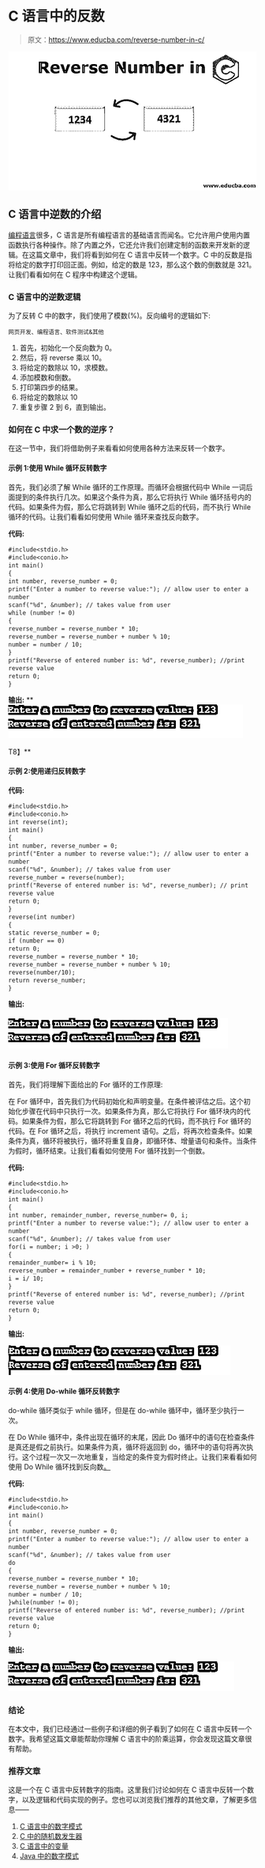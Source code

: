 # C 语言中的反数

> 原文：<https://www.educba.com/reverse-number-in-c/>

![Reverse Number in C](img/4c2059f945708d8a5f1dfe72795b216a.png)



## C 语言中逆数的介绍

[编程语言](https://www.educba.com/what-is-a-programming-language/)很多，C 语言是所有编程语言的基础语言而闻名。它允许用户使用内置函数执行各种操作。除了内置之外，它还允许我们创建定制的函数来开发新的逻辑。在这篇文章中，我们将看到如何在 C 语言中反转一个数字。C 中的反数是指将给定的数字打印回正面。例如，给定的数是 123，那么这个数的倒数就是 321。让我们看看如何在 C 程序中构建这个逻辑。

### C 语言中的逆数逻辑

为了反转 C 中的数字，我们使用了模数(%)。反向编号的逻辑如下:

<small>网页开发、编程语言、软件测试&其他</small>

1.  首先，初始化一个反向数为 0。
2.  然后，将 reverse 乘以 10。
3.  将给定的数除以 10，求模数。
4.  添加模数和倒数。
5.  打印第四步的结果。
6.  将给定的数除以 10
7.  重复步骤 2 到 6，直到输出。

### 如何在 C 中求一个数的逆序？

在这一节中，我们将借助例子来看看如何使用各种方法来反转一个数字。

#### 示例 1:使用 While 循环反转数字

首先，我们必须了解 While 循环的工作原理。而循环会根据代码中 While 一词后面提到的条件执行几次。如果这个条件为真，那么它将执行 While 循环括号内的代码。如果条件为假，那么它将跳转到 While 循环之后的代码，而不执行 While 循环的代码。让我们看看如何使用 While 循环来查找反向数字。

**代码:**

```
#include<stdio.h>
#include<conio.h>
int main()
{
int number, reverse_number = 0;
printf("Enter a number to reverse value:"); // allow user to enter a number
scanf("%d", &number); // takes value from user
while (number != 0)
{
reverse_number = reverse_number * 10;
reverse_number = reverse_number + number % 10;
number = number / 10;
}
printf("Reverse of entered number is: %d", reverse_number); //print reverse value
return 0;
}
```

**输出:**
**![Reverse Number in C](img/d7b51da9a6f6ce57c44a05ae591d630f.png)



T8】**

#### 示例 2:使用递归反转数字

**代码:**

```
#include<stdio.h>
#include<conio.h>
int reverse(int);
int main()
{
int number, reverse_number = 0;
printf("Enter a number to reverse value:"); // allow user to enter a number
scanf("%d", &number); // takes value from user
reverse_number = reverse(number);
printf("Reverse of entered number is: %d", reverse_number); // print reverse value
return 0;
}
reverse(int number)
{
static reverse_number = 0;
if (number == 0)
return 0;
reverse_number = reverse_number * 10;
reverse_number = reverse_number + number % 10;
reverse(number/10);
return reverse_number;
}
```

**输出:**

#### ![Reverse Number in C](img/ab13296d8b213b914caa356251b15930.png)



#### 示例 3:使用 For 循环反转数字

首先，我们将理解下面给出的 For 循环的工作原理:

在 For 循环中，首先我们为代码初始化和声明变量。在条件被评估之后。这个初始化步骤在代码中只执行一次。如果条件为真，那么它将执行 For 循环块内的代码。如果条件为假，那么它将跳转到 For 循环之后的代码，而不执行 For 循环的代码。在 For 循环之后，将执行 increment 语句。之后，将再次检查条件。如果条件为真，循环将被执行，循环将重复自身，即循环体、增量语句和条件。当条件为假时，循环结束。让我们看看如何使用 For 循环找到一个倒数。

**代码:**

```
#include<stdio.h>
#include<conio.h>
int main()
{
int number, remainder_number, reverse_number= 0, i;
printf("Enter a number to reverse value:"); // allow user to enter a number
scanf("%d", &number); // takes value from user
for(i = number; i >0; )
{
remainder_number= i % 10;
reverse_number = remainder_number + reverse_number * 10;
i = i/ 10;
}
printf("Reverse of entered number is: %d", reverse_number); //print reverse value
return 0;
}
```

**输出:**

![Using For Loop](img/7c357287df7bf7aae514021d94b8b9e4.png)



#### 示例 4:使用 Do-while 循环反转数字

do-while 循环类似于 while 循环，但是在 do-while 循环中，循环至少执行一次。

在 Do While 循环中，条件出现在循环的末尾，因此 Do 循环中的语句在检查条件是真还是假之前执行。如果条件为真，循环将返回到 do，循环中的语句将再次执行。这个过程一次又一次地重复，当给定的条件变为假时终止。让我们来看看如何使用 Do While 循环找到反向数[。](https://www.educba.com/do-while-loop-in-javascript/)

**代码:**

```
#include<stdio.h>
#include<conio.h>
int main()
{
int number, reverse_number = 0;
printf("Enter a number to reverse value:"); // allow user to enter a number
scanf("%d", &number); // takes value from user
do
{
reverse_number = reverse_number * 10;
reverse_number = reverse_number + number % 10;
number = number / 10;
}while(number != 0);
printf("Reverse of entered number is: %d", reverse_number); //print reverse value
return 0;
}
```

**输出:**

![Do-while Loop](img/dfa3470ae9ba4d54ea5baa3864fb43fb.png)



### 结论

在本文中，我们已经通过一些例子和详细的例子看到了如何在 C 语言中反转一个数字。我希望这篇文章能帮助你理解 C 语言中的阶乘运算，你会发现这篇文章很有帮助。

### 推荐文章

这是一个在 C 语言中反转数字的指南。这里我们讨论如何在 C 语言中反转一个数字，以及逻辑和代码实现的例子。您也可以浏览我们推荐的其他文章，了解更多信息——

1.  [C 语言中的数字模式](https://www.educba.com/number-patterns-in-c/)
2.  [C 中的随机数发生器](https://www.educba.com/random-number-generator-in-c/)
3.  [C 语言中的变量](https://www.educba.com/variables-in-c/)
4.  [Java 中的数字模式](https://www.educba.com/number-patterns-in-java/)





